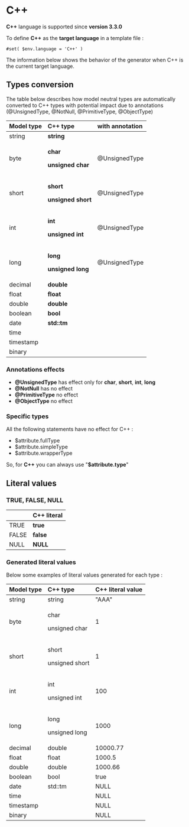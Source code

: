 # C++

**C++** language is supported since **version 3.3.0**

To define **C++** as the **target language** in a template file :

```text
#set( $env.language = 'C++' )
```

The information below shows the behavior of the generator when C++ is the current target language.  


## Types conversion 

The table below describes how model neutral types are automatically converted to C++ types with potential impact due to annotations \(@UnsignedType, @NotNull, @PrimitiveType, @ObjectType\)

<table>
  <thead>
    <tr>
      <th style="text-align:left">Model type</th>
      <th style="text-align:left">C++ type</th>
      <th style="text-align:left">with annotation</th>
    </tr>
  </thead>
  <tbody>
    <tr>
      <td style="text-align:left">string</td>
      <td style="text-align:left"><b>string</b>
      </td>
      <td style="text-align:left"></td>
    </tr>
    <tr>
      <td style="text-align:left">byte</td>
      <td style="text-align:left">
        <p><b>char</b>
        </p>
        <p><b>unsigned char</b>
        </p>
      </td>
      <td style="text-align:left">
        <p></p>
        <p>@UnsignedType</p>
      </td>
    </tr>
    <tr>
      <td style="text-align:left">short</td>
      <td style="text-align:left">
        <p><b>short</b>
        </p>
        <p><b>unsigned short</b>
        </p>
      </td>
      <td style="text-align:left">
        <p></p>
        <p>@UnsignedType</p>
      </td>
    </tr>
    <tr>
      <td style="text-align:left">int</td>
      <td style="text-align:left">
        <p><b>int</b>
        </p>
        <p><b>unsigned int</b>
        </p>
      </td>
      <td style="text-align:left">
        <p></p>
        <p>@UnsignedType</p>
      </td>
    </tr>
    <tr>
      <td style="text-align:left">long</td>
      <td style="text-align:left">
        <p><b>long</b>
        </p>
        <p><b>unsigned long</b>
        </p>
      </td>
      <td style="text-align:left">
        <p></p>
        <p>@UnsignedType</p>
      </td>
    </tr>
    <tr>
      <td style="text-align:left">decimal</td>
      <td style="text-align:left"><b>double</b>
      </td>
      <td style="text-align:left"></td>
    </tr>
    <tr>
      <td style="text-align:left">float</td>
      <td style="text-align:left"><b>float</b>
      </td>
      <td style="text-align:left"></td>
    </tr>
    <tr>
      <td style="text-align:left">double</td>
      <td style="text-align:left"><b>double</b>
      </td>
      <td style="text-align:left"></td>
    </tr>
    <tr>
      <td style="text-align:left">boolean</td>
      <td style="text-align:left"><b>bool</b>
      </td>
      <td style="text-align:left"></td>
    </tr>
    <tr>
      <td style="text-align:left">date</td>
      <td style="text-align:left"><b>std::tm</b>
      </td>
      <td style="text-align:left"></td>
    </tr>
    <tr>
      <td style="text-align:left">time</td>
      <td style="text-align:left"></td>
      <td style="text-align:left"></td>
    </tr>
    <tr>
      <td style="text-align:left">timestamp</td>
      <td style="text-align:left"></td>
      <td style="text-align:left"></td>
    </tr>
    <tr>
      <td style="text-align:left">binary</td>
      <td style="text-align:left"></td>
      <td style="text-align:left"></td>
    </tr>
  </tbody>
</table>

### Annotations effects

* **@UnsignedType**  has effect only for **char**, **short**, **int**, **long**
* **@NotNull**  has no effect
* **@PrimitiveType** no effect
* **@ObjectType**  no effect

### Specific types 

All the following statements have no effect for C++ :

*  $attribute.fullType
*  $attribute.simpleType
*  $attribute.wrapperType

So, for **C++** you can always use "**$attribute.type**"  


## Literal values

### TRUE, FALSE, NULL

|   | C++ literal |
| :--- | :--- |
| TRUE | **true** |
|  FALSE | **false** |
|  NULL | **NULL** |

### Generated literal values

Below some examples of literal values generated for each type :

<table>
  <thead>
    <tr>
      <th style="text-align:left">Model type</th>
      <th style="text-align:left">C++ type</th>
      <th style="text-align:left">C++ literal value</th>
    </tr>
  </thead>
  <tbody>
    <tr>
      <td style="text-align:left">string</td>
      <td style="text-align:left">string</td>
      <td style="text-align:left">&quot;AAA&quot;</td>
    </tr>
    <tr>
      <td style="text-align:left">byte</td>
      <td style="text-align:left">
        <p>char</p>
        <p>unsigned char</p>
      </td>
      <td style="text-align:left">1</td>
    </tr>
    <tr>
      <td style="text-align:left">short</td>
      <td style="text-align:left">
        <p>short</p>
        <p>unsigned short</p>
      </td>
      <td style="text-align:left">1</td>
    </tr>
    <tr>
      <td style="text-align:left">int</td>
      <td style="text-align:left">
        <p>int</p>
        <p>unsigned int</p>
      </td>
      <td style="text-align:left">100</td>
    </tr>
    <tr>
      <td style="text-align:left">long</td>
      <td style="text-align:left">
        <p>long</p>
        <p>unsigned long</p>
      </td>
      <td style="text-align:left">1000</td>
    </tr>
    <tr>
      <td style="text-align:left">decimal</td>
      <td style="text-align:left">double</td>
      <td style="text-align:left">10000.77</td>
    </tr>
    <tr>
      <td style="text-align:left">float</td>
      <td style="text-align:left">float</td>
      <td style="text-align:left">1000.5</td>
    </tr>
    <tr>
      <td style="text-align:left">double</td>
      <td style="text-align:left">double</td>
      <td style="text-align:left">1000.66</td>
    </tr>
    <tr>
      <td style="text-align:left">boolean</td>
      <td style="text-align:left">bool</td>
      <td style="text-align:left">true</td>
    </tr>
    <tr>
      <td style="text-align:left">date</td>
      <td style="text-align:left">std::tm</td>
      <td style="text-align:left">NULL</td>
    </tr>
    <tr>
      <td style="text-align:left">time</td>
      <td style="text-align:left"></td>
      <td style="text-align:left">NULL</td>
    </tr>
    <tr>
      <td style="text-align:left">timestamp</td>
      <td style="text-align:left"></td>
      <td style="text-align:left">NULL</td>
    </tr>
    <tr>
      <td style="text-align:left">binary</td>
      <td style="text-align:left"></td>
      <td style="text-align:left">NULL</td>
    </tr>
  </tbody>
</table>

